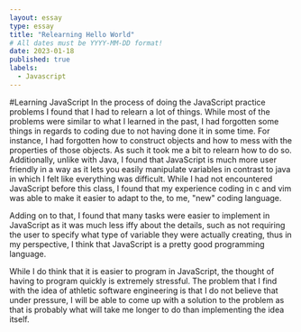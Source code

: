 ```yaml
---
layout: essay
type: essay
title: "Relearning Hello World"
# All dates must be YYYY-MM-DD format!
date: 2023-01-18
published: true
labels:
  - Javascript
---
```

#Learning JavaScript
In the process of doing the JavaScript practice problems I found that I had to relearn a lot of things. While most of the problems were similar to what I learned in the past, I had forgotten some things in regards to coding due to not having done it in some time. For instance, I had forgotten how to construct objects and how to mess with the properties of those objects. As such it took me a bit to relearn how to do so. Additionally, unlike with Java, I found that JavaScript is much more user  friendly in a way as it lets you easily manipulate variables in contrast to java in which I felt like everything was difficult. While I had not encountered JavaScript before this class, I found that my experience coding in c and vim was able to make it easier to adapt to the, to me, "new" coding language. 

Adding on to that, I found that many tasks were easier to implement in JavaScript as it was much less iffy about the details, such as not requiring the user to specify what type of variable they were actually creating, thus in my perspective, I think that JavaScript is a pretty good programming language. 

While I do think that it is easier to program in JavaScript, the thought of having to program quickly is extremely stressful. The problem that I find with the idea of athletic software engineering is that I do not believe that under pressure, I will be able to come up with a solution to the problem as that is probably what will take me longer to do than implementing the idea itself.  
